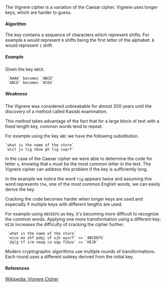 
The Vignere cipher is a variation of the Caesar cipher. Vignere uses longer keys, which are harder to guess.

#### Algorithm
The key contains a sequence of characters which represent shifts. For example `A` would represent `0` shifts being the first letter of the alphabet. `B` would represent `1` shift.

##### Example
Given the key `ABCD`. 

     `AAAA` becomes `ABCD` 
     `ABCD` becomes `ACEG` 

##### Weakness
The Vignere was considered unbreakable for almost 200 years until the discovery of a method called Kasiski examination.

This method takes advantage of the fact that for a large block of text with a fixed length key, common words tend to repeat. 

For example using the key `ABC` we have the following substitution.

    `what is the name of the store`
    `wict ju tig nboe ph tig suqrf`

In the case of the Caesar cipher we were able to determine the code for letter `e`, knowing that `e` must be the most common letter in the text. The Vignere cipher can address this problem if the key is sufficiently long.

In the example we notice the word `tig` appears twice and assuming this word represents `the`, one of the most common English words, we can easily derive the key. 

Cracking the code becomes harder when longer keys are used and especially if multiple keys with different lengths are used. 

For example using `ABCDEFG` as key, it's becoming more difficult to recognize the common words. Applying one more transformation using a different key: `HIJK` increases the difficulty of cracking the cipher further.

     `what is the name of the store`
     `wicw mx zhf pdqj uf ujh wyurf` <= `ABCDEFG`
     `dqlg tf irm xmaq co eqp fibzo` <= `HIJK`

Modern cryptographic algorithms use multiple rounds of transformations. Each round uses a different subkey derived from the initial key.

#### References

[Wikipedia: Vignere Cipher](https://en.wikipedia.org/wiki/Vigen%C3%A8re_cipher)